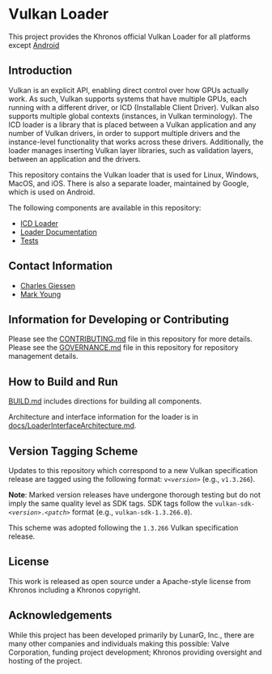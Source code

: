 # Vulkan Loader

This project provides the Khronos official Vulkan Loader for all platforms except [Android](https://android.googlesource.com/platform/frameworks/native/+/master/vulkan/)


## Introduction

Vulkan is an explicit API, enabling direct control over how GPUs actually work.
As such, Vulkan supports systems that have multiple GPUs, each running with a different driver, or ICD (Installable Client Driver).
Vulkan also supports multiple global contexts (instances, in Vulkan terminology).
The ICD loader is a library that is placed between a Vulkan application and any number of Vulkan drivers, in order to support multiple drivers and the instance-level functionality that works across these drivers.
Additionally, the loader manages inserting Vulkan layer libraries, such as validation layers, between an application and the drivers.

This repository contains the Vulkan loader that is used for Linux, Windows, MacOS, and iOS.
There is also a separate loader, maintained by Google, which is used on Android.

The following components are available in this repository:

- [ICD Loader](loader/)
- [Loader Documentation](docs/LoaderInterfaceArchitecture.md)
- [Tests](tests/)

## Contact Information

- [Charles Giessen](mailto:charles@lunarg.com)
- [Mark Young](mailto:marky@lunarg.com)

## Information for Developing or Contributing

Please see the [CONTRIBUTING.md](CONTRIBUTING.md) file in this repository for more details.
Please see the [GOVERNANCE.md](GOVERNANCE.md) file in this repository for repository management details.

## How to Build and Run

[BUILD.md](BUILD.md) includes directions for building all components.

Architecture and interface information for the loader is in [docs/LoaderInterfaceArchitecture.md](docs/LoaderInterfaceArchitecture.md).

## Version Tagging Scheme

Updates to this repository which correspond to a new Vulkan specification release are tagged using the following format: `v<`_`version`_`>` (e.g., `v1.3.266`).

**Note**: Marked version releases have undergone thorough testing but do not imply the same quality level as SDK tags. SDK tags follow the `vulkan-sdk-<`_`version`_`>.<`_`patch`_`>` format (e.g., `vulkan-sdk-1.3.266.0`).

This scheme was adopted following the `1.3.266` Vulkan specification release.

## License

This work is released as open source under a Apache-style license from Khronos including a Khronos copyright.

## Acknowledgements

While this project has been developed primarily by LunarG, Inc., there are many other
companies and individuals making this possible: Valve Corporation, funding
project development; Khronos providing oversight and hosting of the project.
